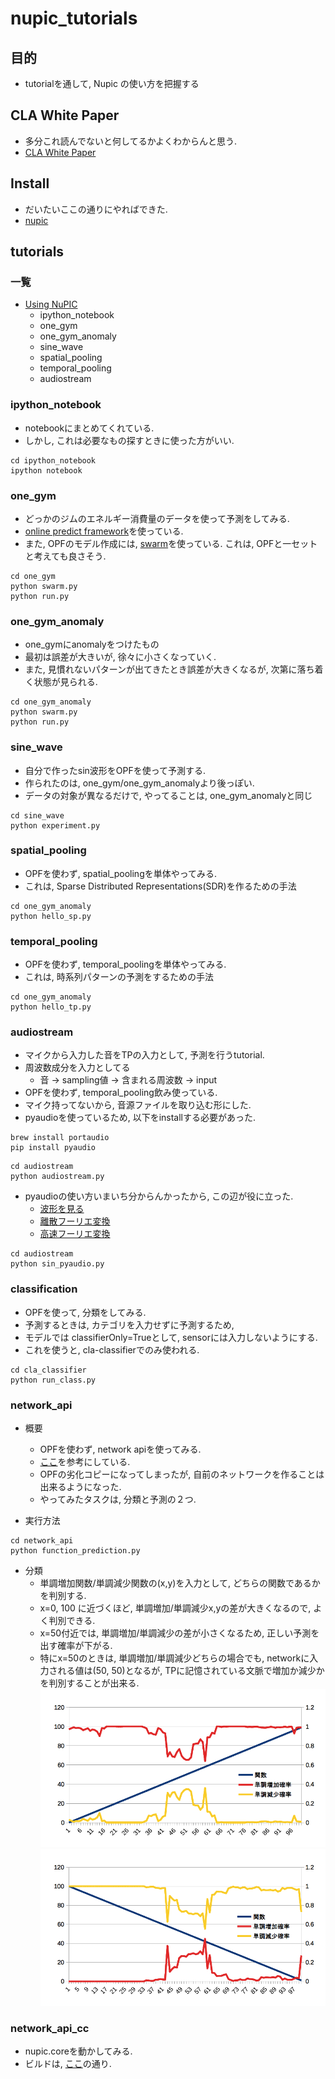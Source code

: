 nupic_tutorials
====

## 目的
+ tutorialを通して, Nupic の使い方を把握する

## CLA White Paper
+ 多分これ読んでないと何してるかよくわからんと思う.
+ [CLA White Paper](http://numenta.org/cla-white-paper.html)

## Install
+ だいたいここの通りにやればできた.
+ [nupic](https://github.com/numenta/nupic )

## tutorials
### 一覧
+ [Using NuPIC](nupic_tutorials)
  + ipython_notebook
  + one_gym
  + one_gym_anomaly
  + sine_wave
  + spatial_pooling
  + temporal_pooling
  + audiostream

### ipython_notebook
+ notebookにまとめてくれている. 
+ しかし, これは必要なもの探すときに使った方がいい.
```
cd ipython_notebook
ipython notebook
```

### one_gym
+ どっかのジムのエネルギー消費量のデータを使って予測をしてみる.
+ [online predict framework](https://github.com/numenta/nupic/wiki/Online-Prediction-Framework)を使っている.
+ また, OPFのモデル作成には, [swarm](https://github.com/numenta/nupic/wiki/Running-Swarms)を使っている. これは, OPFと一セットと考えても良さそう.
```
cd one_gym
python swarm.py
python run.py
```

### one_gym_anomaly
+ one_gymにanomalyをつけたもの
+ 最初は誤差が大きいが, 徐々に小さくなっていく.
+ また, 見慣れないパターンが出てきたとき誤差が大きくなるが, 次第に落ち着く状態が見られる.
```
cd one_gym_anomaly
python swarm.py
python run.py
```

### sine_wave
+ 自分で作ったsin波形をOPFを使って予測する.
+ 作られたのは, one_gym/one_gym_anomalyより後っぽい.
+ データの対象が異なるだけで, やってることは, one_gym_anomalyと同じ
```
cd sine_wave
python experiment.py
```

### spatial_pooling
+ OPFを使わず, spatial_poolingを単体やってみる.
+ これは, Sparse Distributed Representations(SDR)を作るための手法
```
cd one_gym_anomaly
python hello_sp.py
```

### temporal_pooling
+ OPFを使わず, temporal_poolingを単体やってみる.
+ これは, 時系列パターンの予測をするための手法
```
cd one_gym_anomaly
python hello_tp.py
```

### audiostream
+ マイクから入力した音をTPの入力として, 予測を行うtutorial.
+ 周波数成分を入力としてる
  + 音 -> sampling値 -> 含まれる周波数 -> input
+ OPFを使わず, temporal_pooling飲み使っている.
+ マイク持ってないから, 音源ファイルを取り込む形にした.
+ pyaudioを使っているため, 以下をinstallする必要があった.
```
brew install portaudio
pip install pyaudio
```
```
cd audiostream
python audiostream.py
```

+ pyaudioの使い方いまいち分からんかったから, この辺が役に立った.
  + [波形を見る](http://aidiary.hatenablog.com/entry/20110607/1307449007)
  + [離散フーリエ変換](http://aidiary.hatenablog.com/entry/20110611/1307751369)
  + [高速フーリエ変換](http://aidiary.hatenablog.com/entry/20110514/1305377659)
```
cd audiostream
python sin_pyaudio.py
```

### classification
+ OPFを使って, 分類をしてみる.
+ 予測するときは, カテゴリを入力せずに予測するため, 
+ モデルでは classifierOnly=Trueとして, sensorには入力しないようにする.
+ これを使うと, cla-classifierでのみ使われる.
```
cd cla_classifier
python run_class.py
```

### network_api
+ 概要
  + OPFを使わず, network apiを使ってみる.
  + [ここ](https://github.com/numenta/nupic/tree/master/examples/network)を参考にしている.
  + OPFの劣化コピーになってしまったが, 自前のネットワークを作ることは出来るようになった.
  + やってみたタスクは, 分類と予測の２つ.

+ 実行方法
```
cd network_api
python function_prediction.py
```

+ 分類
  + 単調増加関数/単調減少関数の(x,y)を入力として, どちらの関数であるかを判別する.
  + x=0, 100 に近づくほど, 単調増加/単調減少x,yの差が大きくなるので, よく判別できる.
  + x=50付近では, 単調増加/単調減少の差が小さくなるため, 正しい予測を出す確率が下がる.
  + 特にx=50のときは, 単調増加/単調減少どちらの場合でも, networkに入力される値は(50, 50)となるが, TPに記憶されている文脈で増加か減少かを判別することが出来る.
![plus](network_api/result/plus.png)
![minus](network_api/result/minus.png)



### network_api_cc
+ nupic.coreを動かしてみる.
+ ビルドは, [ここ](https://github.com/numenta/nupic.core)の通り.

